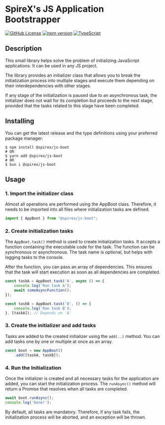 # SpireX's JS Application Bootstrapper
[![GitHub License](https://img.shields.io/github/license/spirex64/spirex-js?style=for-the-badge)](./LICENSE)
[![npm version](https://img.shields.io/npm/v/@spirex/js-boot.svg?style=for-the-badge)](https://www.npmjs.com/package/@spirex/js-boot)
[![TypeScript](https://img.shields.io/badge/TypeScript-007ACC?style=for-the-badge&logo=typescript&logoColor=white)](https://www.npmjs.com/package/@spirex/js-boot)


## Description

This small library helps solve the problem of
initializing JavaScript applications.
It can be used in any JS project.

The library provides an initializer class that allows you
to break the initialization process into multiple stages
and execute them depending on their interdependencies with other stages.

If any stage of the initialization is paused due to an asynchronous task,
the initializer does not wait for its completion but proceeds to the next stage,
provided that the tasks related to this stage have been completed.


## Installing

You can get the latest release and the type definitions
using your preferred package manager:
```shell
$ npm install @spirex/js-boot
# OR
$ yarn add @spirex/js-boot
# OR
$ bun i @spirex/js-boot
```


## Usage
### 1. Import the initializer class
Almost all operations are performed using the AppBoot class.
Therefore, it needs to be imported into all files
where initialization tasks are defined.

```ts
import { AppBoot } from "@spirex/js-boot";
```


### 2. Create initialization tasks
The `AppBoot.task()` method is used to create initialization tasks.
It accepts a function containing the executable code for the task.
The function can be synchronous or asynchronous.
The task name is optional, but helps with logging tasks to the console.

After the function, you can pass an array of dependencies.
This ensures that the task will start execution
as soon as all dependencies are completed.

```ts
const taskA = AppBoot.task('A', async () => {
    console.log('Run task A');
    await someAsyncFunction();
});

const taskB = AppBoot.task('B', () => {
    console.log('Run task B');
}, [taskA]); // Depends on 'A'
```


### 3. Create the initializer and add tasks
Tasks are added to the created initializer using the `add(..)` method.
You can add tasks one by one or multiple at once as an array.

```ts
const boot = new AppBoot()
    .add([taskA, taskB]);
```


### 4. Run the Initialization
Once the initializer is created and all necessary tasks
for the application are added, you can start the initialization process.
The `runAsync()` method will return a Promise
that resolves when all tasks are completed.

```ts
await boot.runAsync();
console.log('Done!');
```

By default, all tasks are mandatory. Therefore, if any task fails,
the initialization process will be aborted, and an exception will be thrown.
